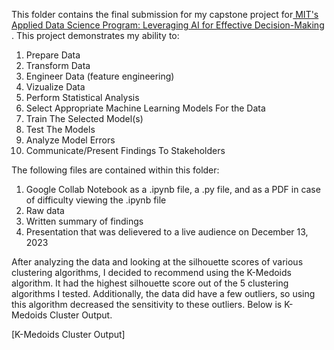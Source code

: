 This folder contains the final submission for my capstone project for[ MIT's Applied Data Science Program: Leveraging AI for Effective Decision-Making ](https://professional-education-gl.mit.edu/mit-online-data-science-program). This project demonstrates my ability to:

1. Prepare Data
2. Transform Data
3. Engineer Data (feature engineering)
4. Vizualize Data
5. Perform Statistical Analysis
6. Select Appropriate Machine Learning Models For the Data
7. Train The Selected Model(s)
8. Test The Models
9. Analyze Model Errors
10. Communicate/Present Findings To Stakeholders

The following files are contained within this folder:

1. Google Collab Notebook as a .ipynb file, a .py file, and as a PDF in case of difficulty viewing the .ipynb file
2. Raw data
3. Written summary of findings
4. Presentation that was delievered to a live audience on December 13, 2023  

After analyzing the data and looking at the silhouette scores of various clustering algorithms, I decided to recommend using the K-Medoids algorithm. It had the highest silhouette score out of the 5 clustering algorithms I tested. Additionally, the data did have a few outliers, so using this algorithm decreased the sensitivity to these outliers. Below is K-Medoids Cluster Output. 

[K-Medoids Cluster Output]
